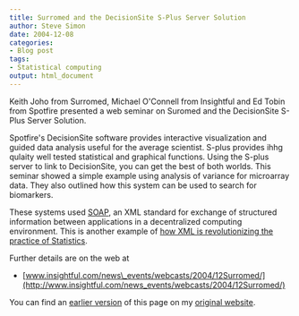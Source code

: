 ```yaml
---
title: Surromed and the DecisionSite S-Plus Server Solution
author: Steve Simon
date: 2004-12-08
categories:
- Blog post
tags:
- Statistical computing
output: html_document
---
```

Keith Joho from Surromed, Michael O'Connell from Insightful and Ed
Tobin from Spotfire presented a web seminar on Suromed and the
DecisionSite S-Plus Server Solution.

Spotfire's DecisionSite software provides interactive visualization and
guided data analysis useful for the average scientist. S-plus provides
ihhg qulaity well tested statistical and graphical functions. Using the
S-plus server to link to DecisionSite, you can get the best of both
worlds. This seminar showed a simple example using analysis of variance
for microarray data. They also outlined how this system can be used to
search for biomarkers.

These systems used
[SOAP](http://www.w3.org/TR/2003/REC-soap12-part0-20030624/), an XML
standard for exchange of structured information between applications in
a decentralized computing environment. This is another example of [how
XML is revolutionizing the practice of Statistics](xml.html).

Further details are on the web at

-   [www.insightful.com/news\_events/webcasts/2004/12Surromed/](http://www.insightful.com/news_events/webcasts/2004/12Surromed/)

You can find an [earlier version](http://www.pmean.com/04/SurromedDecisionSite.html) of this page on my [original website](http://www.pmean.com/original_site.html).

